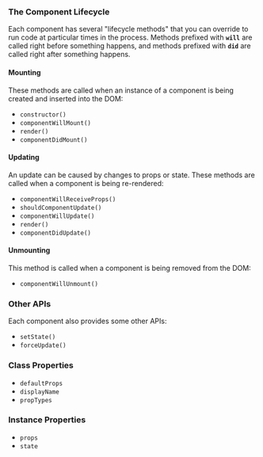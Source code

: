 ### The Component Lifecycle

Each component has several "lifecycle methods" that you can override to run code at particular times in the process. Methods prefixed with **`will`** are called right before something happens, and methods prefixed with **`did`** are called right after something happens.

#### Mounting

These methods are called when an instance of a component is being created and inserted into the DOM:

- `constructor()`
- `componentWillMount()`
- `render()`
- `componentDidMount()`

#### Updating

An update can be caused by changes to props or state. These methods are called when a component is being re-rendered:

- `componentWillReceiveProps()`
- `shouldComponentUpdate()`
- `componentWillUpdate()`
- `render()`
- `componentDidUpdate()`

#### Unmounting

This method is called when a component is being removed from the DOM:

- `componentWillUnmount()`

### Other APIs

Each component also provides some other APIs:

  - `setState()`
  - `forceUpdate()`

### Class Properties

  - `defaultProps`
  - `displayName`
  - `propTypes`

### Instance Properties

  - `props`
  - `state`